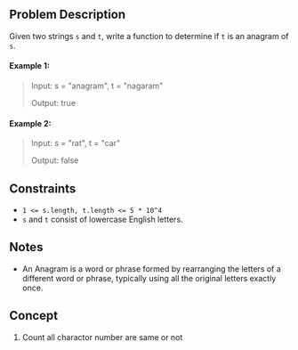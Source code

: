 ## Problem Description

Given two strings `s` and `t`, write a function to determine if `t` is an anagram of `s`.

#### Example 1:
> Input: s = "anagram", t = "nagaram"
>
> Output: true

#### Example 2:
> Input: s = "rat", t = "car"
>
> Output: false

## Constraints

- `1 <= s.length, t.length <= 5 * 10^4`
- `s` and `t` consist of lowercase English letters.

## Notes

- An Anagram is a word or phrase formed by rearranging the letters of a different word or phrase, typically using all the original letters exactly once.

## Concept
1. Count all charactor number are same or not
